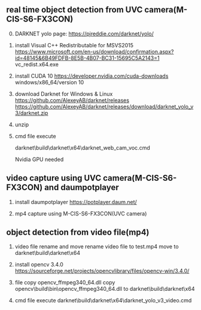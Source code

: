 ## real time object detection from UVC camera(M-CIS-S6-FX3CON)
0. DARKNET yolo page:
	https://pjreddie.com/darknet/yolo/

1. install Visual C++ Redistributable for MSVS2015
	https://www.microsoft.com/en-us/download/confirmation.aspx?id=48145&6B49FDFB-8E5B-4B07-BC31-15695C5A2143=1
	vc_redist.x64.exe

2. install CUDA 10
	https://developer.nvidia.com/cuda-downloads
	windows/x86_64/version 10

3. download Darknet for Windows & Linux
	https://github.com/AlexeyAB/darknet/releases
	https://github.com/AlexeyAB/darknet/releases/download/darknet_yolo_v3/darknet.zip

4. unzip

5. cmd file execute

	darknet\build\darknet\x64\darknet_web_cam_voc.cmd
	
	Nvidia GPU needed


## video capture using UVC camera(M-CIS-S6-FX3CON) and daumpotplayer
1. install daumpotplayer
 	https://potplayer.daum.net/

2. mp4 capture using M-CIS-S6-FX3CON(UVC camera)


## object detection from video file(mp4)
1. video file rename and move
	rename video file to test.mp4
	move to darknet\build\darknet\x64

2. install opencv 3.4.0
	https://sourceforge.net/projects/opencvlibrary/files/opencv-win/3.4.0/

3. file copy opencv_ffmpeg340_64.dll
	copy opencv\build\bin\opencv_ffmpeg340_64.dll to darknet\build\darknet\x64

4. cmd file execute
	darknet\build\darknet\x64\darknet_yolo_v3_video.cmd